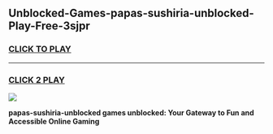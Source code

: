 
## Unblocked-Games-papas-sushiria-unblocked-Play-Free-3sjpr
<h3>
<a href="https://premium76.site?title=papas-sushiria-unblocked&ref=20M">CLICK TO PLAY</a></h3>
<hr>

<h3>
<a href="https://premium76.site?title=papas-sushiria-unblocked&ref=20M">CLICK 2 PLAY</a>
  
</h3>

<a href="https://premium76.site?title=papas-sushiria-unblocked&ref=19M"><img src="https://clearcache.store/games.png"></a>


**papas-sushiria-unblocked games unblocked: Your Gateway to Fun and Accessible Online Gaming**
